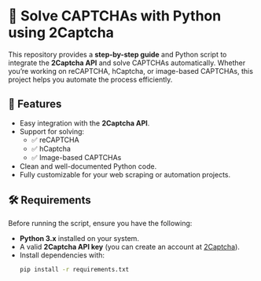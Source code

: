 # 🧩 Solve CAPTCHAs with Python using 2Captcha  

This repository provides a **step-by-step guide** and Python script to integrate the **2Captcha API** and solve CAPTCHAs automatically. Whether you’re working on reCAPTCHA, hCaptcha, or image-based CAPTCHAs, this project helps you automate the process efficiently.

## 🚀 Features  
- Easy integration with the **2Captcha API**.  
- Support for solving:  
  - ✅ reCAPTCHA  
  - ✅ hCaptcha  
  - ✅ Image-based CAPTCHAs  
- Clean and well-documented Python code.  
- Fully customizable for your web scraping or automation projects.
## 🛠 Requirements  
Before running the script, ensure you have the following:  
- **Python 3.x** installed on your system.  
- A valid **2Captcha API key** (you can create an account at [2Captcha](https://2captcha.com)).  
- Install dependencies with:  
  ```bash 
  pip install -r requirements.txt
  ```
  
